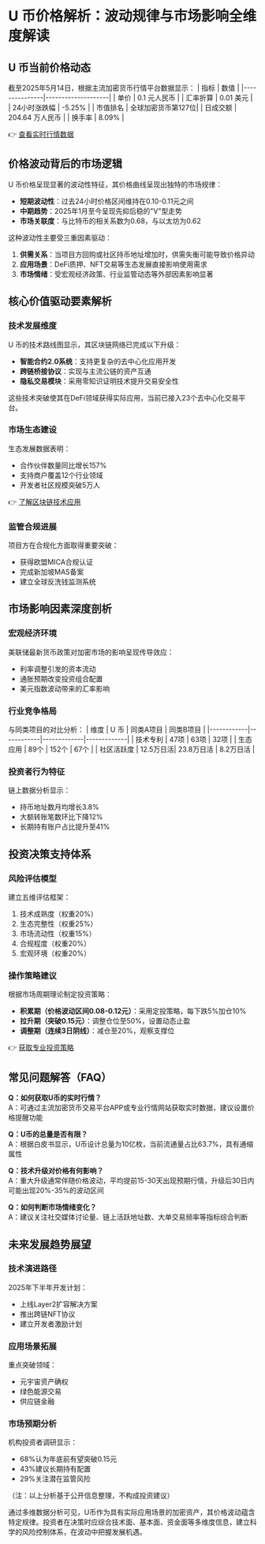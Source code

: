 # U 币价格解析：波动规律与市场影响全维度解读

## U 币当前价格动态
截至2025年5月14日，根据主流加密货币行情平台数据显示：
| 指标          | 数值               |
|---------------|--------------------|
| 单价          | 0.1 元人民币       |
| 汇率折算      | 0.01 美元          |
| 24小时涨跌幅  | -5.25%             |
| 市值排名      | 全球加密货币第127位|
| 日成交额      | 204.64 万人民币    |
| 换手率        | 8.09%              |

👉 [查看实时行情数据](https://bit.ly/okx_welcome)

## 价格波动背后的市场逻辑
U 币价格呈现显著的波动性特征，其价格曲线呈现出独特的市场规律：
- **短期波动性**：过去24小时价格区间维持在0.10-0.11元之间
- **中期趋势**：2025年1月至今呈现先抑后稳的"V"型走势
- **市场关联度**：与比特币的相关系数为0.68，与以太坊为0.62

这种波动性主要受三重因素驱动：
1. **供需关系**：当项目方回购或社区持币地址增加时，供需失衡可能导致价格异动
2. **应用场景**：DeFi质押、NFT交易等生态发展直接影响使用需求
3. **市场情绪**：受宏观经济政策、行业监管动态等外部因素影响显著

## 核心价值驱动要素解析

### 技术发展维度
U 币的技术路线图显示，其区块链网络已完成以下升级：
- **智能合约2.0系统**：支持更复杂的去中心化应用开发
- **跨链桥接协议**：实现与主流公链的资产互通
- **隐私交易模块**：采用零知识证明技术提升交易安全性

这些技术突破使其在DeFi领域获得实际应用，当前已接入23个去中心化交易平台。

### 市场生态建设
生态发展数据表明：
- 合作伙伴数量同比增长157%
- 支持商户覆盖12个行业领域
- 开发者社区规模突破5万人

👉 [了解区块链技术应用](https://bit.ly/okx_welcome)

### 监管合规进展
项目方在合规化方面取得重要突破：
- 获得欧盟MICA合规认证
- 完成新加坡MAS备案
- 建立全球反洗钱监测系统

## 市场影响因素深度剖析

### 宏观经济环境
美联储最新货币政策对加密市场的影响呈现传导效应：
- 利率调整引发的资本流动
- 通胀预期改变投资组合配置
- 美元指数波动带来的汇率影响

### 行业竞争格局
与同类项目的对比分析：
| 维度       | U 币       | 同类A项目   | 同类B项目   |
|------------|------------|-------------|-------------|
| 技术专利   | 47项       | 63项        | 32项        |
| 生态应用   | 89个       | 152个       | 67个        |
| 社区活跃度 | 12.5万日活| 23.8万日活  | 8.2万日活   |

### 投资者行为特征
链上数据分析显示：
- 持币地址数月均增长3.8%
- 大额转账笔数环比下降12%
- 长期持有账户占比提升至41%

## 投资决策支持体系

### 风险评估模型
建立五维评估框架：
1. 技术成熟度（权重20%）
2. 生态完整性（权重25%）
3. 市场流动性（权重15%）
4. 合规程度（权重20%）
5. 宏观环境（权重20%）

### 操作策略建议
根据市场周期理论制定投资策略：
- **积累期（价格波动区间0.08-0.12元）**：采用定投策略，每下跌5%加仓10%
- **拉升期（突破0.15元）**：调整仓位至50%，设置动态止盈
- **调整期（连续3日阴线）**：减仓至20%，观察支撑位

👉 [获取专业投资策略](https://bit.ly/okx_welcome)

## 常见问题解答（FAQ）

**Q：如何获取U币的实时行情？**  
A：可通过主流加密货币交易平台APP或专业行情网站获取实时数据，建议设置价格提醒功能

**Q：U币的总量是否有限？**  
A：根据白皮书显示，U币设计总量为10亿枚，当前流通量占比63.7%，具有通缩属性

**Q：技术升级对价格有何影响？**  
A：重大升级通常伴随价格波动，平均提前15-30天出现预期行情，升级后30日内可能出现20%-35%的波动区间

**Q：如何判断市场情绪变化？**  
A：建议关注社交媒体讨论量、链上活跃地址数、大单交易频率等指标综合判断

## 未来发展趋势展望

### 技术演进路径
2025年下半年开发计划：
- 上线Layer2扩容解决方案
- 推出跨链NFT协议
- 建立开发者激励计划

### 应用场景拓展
重点突破领域：
- 元宇宙资产确权
- 绿色能源交易
- 供应链金融

### 市场预期分析
机构投资者调研显示：
- 68%认为年底前有望突破0.15元
- 43%建议长期持有配置
- 29%关注潜在监管风险

（注：以上分析基于公开信息整理，不构成投资建议）

通过多维数据分析可见，U币作为具有实际应用场景的加密资产，其价格波动蕴含特定规律。投资者在决策时应综合技术面、基本面、资金面等多维度信息，建立科学的风险控制体系，在波动中把握发展机遇。